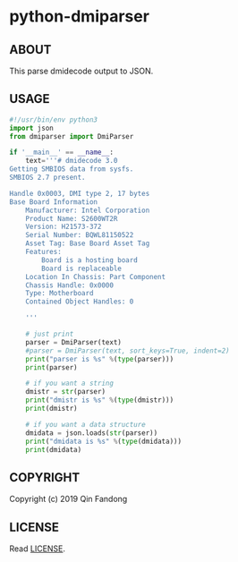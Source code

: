 # python-dmiparser

## ABOUT

This parse dmidecode output to JSON.

## USAGE

```python
#!/usr/bin/env python3
import json
from dmiparser import DmiParser

if '__main__' == __name__:
    text='''# dmidecode 3.0
Getting SMBIOS data from sysfs.
SMBIOS 2.7 present.

Handle 0x0003, DMI type 2, 17 bytes
Base Board Information
	Manufacturer: Intel Corporation
	Product Name: S2600WT2R
	Version: H21573-372
	Serial Number: BQWL81150522
	Asset Tag: Base Board Asset Tag
	Features:
		Board is a hosting board
		Board is replaceable
	Location In Chassis: Part Component
	Chassis Handle: 0x0000
	Type: Motherboard
	Contained Object Handles: 0

    '''

    # just print
    parser = DmiParser(text)
    #parser = DmiParser(text, sort_keys=True, indent=2)
    print("parser is %s" %(type(parser)))
    print(parser)

    # if you want a string
    dmistr = str(parser)
    print("dmistr is %s" %(type(dmistr)))
    print(dmistr)

    # if you want a data structure
    dmidata = json.loads(str(parser))
    print("dmidata is %s" %(type(dmidata)))
    print(dmidata)
```

## COPYRIGHT

Copyright (c) 2019 Qin Fandong

## LICENSE

Read [LICENSE](LICENSE).


